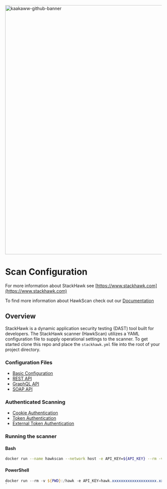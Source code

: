 <img width="800" alt="kaakaww-github-banner" src="https://user-images.githubusercontent.com/59268514/126686633-b8078990-16e2-4207-a97b-8d679b496274.png">

# Scan Configuration

For more information about StackHawk see [https://www.stackhawk.com](https://www.stackhawk.com)

To find more information about HawkScan check out our [Documentation](https://docs.stackhawk.com)


## Overview
StackHawk is a dynamic application security testing (DAST) tool built for developers. The StackHawk scanner (HawkScan) utilizes a YAML configuration file to supply operational settings to the scanner. To get started clone this repo and place the `stackhawk.yml` file into the root of your project directory.


### Configuration Files
* [Basic Configuration](Basic)
* [REST API]()
* [GraphQL API]()
* [SOAP API]()

### Authenticated Scanning
* [Cookie Authentication]()
* [Token Authentication]()
* [External Token Authentication]()


### Running the scanner

#### Bash
```bash
docker run --name hawkscan --network host -e API_KEY=${API_KEY} --rm -v $(pwd):/hawk:rw -it stackhawk/hawkscan:latest
```

#### PowerShell
```PowerShell
docker run --rm -v ${PWD}:/hawk -e API_KEY=hawk.xxxxxxxxxxxxxxxxxxxx.xxxxxxxxxxxxxxxxxxxx -it stackhawk/hawkscan:latest
`
